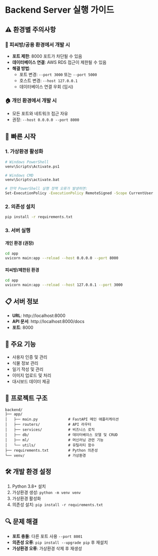 # Backend Server 실행 가이드

## ⚠️ 환경별 주의사항

### 🏢 피씨방/공용 환경에서 개발 시
- **포트 제한**: 8000 포트가 차단될 수 있음
- **데이터베이스 연결**: AWS RDS 접근이 제한될 수 있음
- **해결 방법**: 
  - 포트 변경: `--port 3000` 또는 `--port 5000`
  - 호스트 변경: `--host 127.0.0.1`
  - 데이터베이스 연결 우회 (임시)

### 🏠 개인 환경에서 개발 시
- 모든 포트와 네트워크 접근 자유
- 권장: `--host 0.0.0.0 --port 8000`

## 🚀 빠른 시작

### 1. 가상환경 활성화
```bash
# Windows PowerShell
venv\Scripts\Activate.ps1

# Windows CMD
venv\Scripts\activate.bat

# 만약 PowerShell 실행 정책 오류가 발생하면:
Set-ExecutionPolicy -ExecutionPolicy RemoteSigned -Scope CurrentUser
```

### 2. 의존성 설치
```bash
pip install -r requirements.txt
```

### 3. 서버 실행

#### 개인 환경 (권장)
```bash
cd app
uvicorn main:app --reload --host 0.0.0.0 --port 8000
```

#### 피씨방/제한된 환경
```bash
cd app
uvicorn main:app --reload --host 127.0.0.1 --port 3000
```

## 📋 서버 정보
- **URL**: http://localhost:8000
- **API 문서**: http://localhost:8000/docs
- **포트**: 8000

## 🔧 주요 기능
- 사용자 인증 및 관리
- 식물 정보 관리
- 일기 작성 및 관리
- 이미지 업로드 및 처리
- 대시보드 데이터 제공

## 📁 프로젝트 구조
```
backend/
├── app/
│   ├── main.py              # FastAPI 메인 애플리케이션
│   ├── routers/             # API 라우터
│   ├── services/            # 비즈니스 로직
│   ├── db/                  # 데이터베이스 모델 및 CRUD
│   ├── ml/                  # 머신러닝 관련 기능
│   └── utils/               # 유틸리티 함수
├── requirements.txt         # Python 의존성
└── venv/                    # 가상환경
```

## 🛠️ 개발 환경 설정
1. Python 3.8+ 설치
2. 가상환경 생성: `python -m venv venv`
3. 가상환경 활성화
4. 의존성 설치: `pip install -r requirements.txt`

## 🔍 문제 해결
- **포트 충돌**: 다른 포트 사용 `--port 8001`
- **의존성 오류**: `pip install --upgrade pip` 후 재설치
- **가상환경 오류**: 가상환경 삭제 후 재생성
